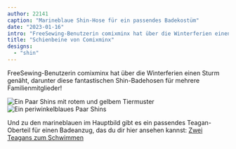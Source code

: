 ```yaml
---
author: 22141
caption: "Marineblaue Shin-Hose für ein passendes Badekostüm"
date: "2023-01-16"
intro: "FreeSewing-Benutzerin comixminx hat über die Winterferien einen Sturm genäht, darunter diese fantastischen Shin-Badehosen für mehrere Familienmitglieder!"
title: "Schienbeine von Comixminx"
designs:
  - "shin"
---
```


FreeSewing-Benutzerin comixminx hat über die Winterferien einen Sturm genäht, darunter diese fantastischen Shin-Badehosen für mehrere Familienmitglieder!

![Ein Paar Shins mit rotem und gelbem Tiermuster](https://posts.freesewing.org/uploads/FS_Shin_Wild_d04b0103cb.jpeg) ![Ein periwinkelblaues Paar Shins](https://posts.freesewing.org/uploads/FS_Shin_Blue_c2c5b502ba.jpeg)

Und zu den marineblauen im Hauptbild gibt es ein passendes Teagan-Oberteil für einen Badeanzug, das du dir hier ansehen kannst: [Zwei Teagans zum Schwimmen](https://freesewing.org/showcase/teagans-for-swimming/)
